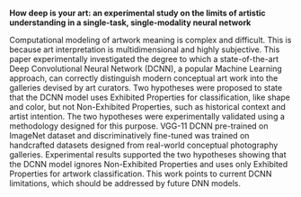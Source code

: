 **How deep is your art: an experimental study on the limits of artistic understanding in a single-task, single-modality neural network**

Computational modeling of artwork meaning is  complex and difficult. This is because art interpretation is multidimensional and highly subjective. This paper experimentally investigated the degree to which a state-of-the-art Deep Convolutional Neural Network (DCNN), a popular Machine Learning approach, can correctly distinguish modern conceptual art work into the galleries devised by art curators. Two hypotheses were proposed to state that the DCNN model uses Exhibited Properties for classification, like shape and color, but not Non-Exhibited Properties, such as historical context and artist intention. The two hypotheses were experimentally validated using a methodology designed for this purpose. VGG-11 DCNN pre-trained on ImageNet dataset and discriminatively fine-tuned was trained on handcrafted datasets designed from real-world conceptual photography galleries. Experimental results supported the two hypotheses showing that the DCNN model ignores Non-Exhibited Properties and uses only Exhibited Properties for artwork classification. This work points to current DCNN limitations, which should be addressed by future DNN models.
